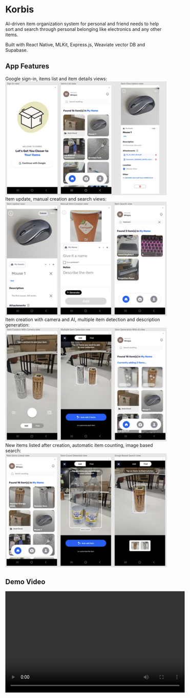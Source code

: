 # Korbis

AI-driven item organization system for personal and friend needs to help sort and search through personal belonging like electronics and any other items.

Built with React Native, MLKit, Express.js, Weaviate vector DB and Supabase.

## App Features
Google sign-in, items list and item details views:
![Demo Views 1](docs/images/demo-views-1.png)
Item update, manual creation and search views:
![Demo Views 2](docs/images/demo-views-2.png)
Item creation with camera and AI, multiple item detection and description generation:
![Demo Views 3](docs/images/demo-views-3.png)
New items listed after creation, automatic item counting, image based search:
![Demo Views 4](docs/images/demo-views-4.png)

## Demo Video
<p align="center" width="100%">
<video src="docs/videos/demo.mp4" width="560" height="315" controls></video>
</p>